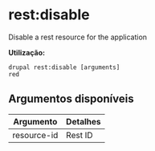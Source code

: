 # rest:disable
Disable a rest resource for the application

**Utilização:**
```
drupal rest:disable [arguments]
red
```

## Argumentos disponíveis
Argumento | Detalhes
---------|-------------
resource-id | Rest ID
